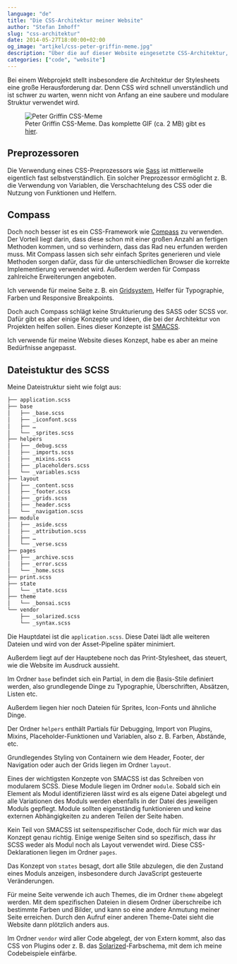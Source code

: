 ```yaml
---
language: "de"
title: "Die CSS-Architektur meiner Website"
author: "Stefan Imhoff"
slug: "css-architektur"
date: 2014-05-27T18:00:00+02:00
og_image: "artikel/css-peter-griffin-meme.jpg"
description: "Über die auf dieser Website eingesetzte CSS-Architektur, Sass, Compass, das Grid-System Singularity, die Dateistruktur und SMACSS."
categories: ["code", "website"]
---
```


Bei einem Webprojekt stellt insbesondere die Architektur der Stylesheets eine große Herausforderung dar. Denn CSS wird schnell unverständlich und ist schwer zu warten, wenn nicht von Anfang an eine saubere und modulare Struktur verwendet wird.

<figure class="image-figure">
  <img src="/assets/images/artikel/css-peter-griffin-meme.jpg" alt="Peter Griffin CSS-Meme">
  <figcaption>
  Peter Griffin CSS-Meme. Das komplette GIF (ca. 2 MB) gibt es <a href='https://imgur.com/Q3cUg29'>hier</a>.
  </figcaption>
</figure>


## Preprozessoren
Die Verwendung eines CSS-Preprozessors wie [Sass](http://sass-lang.com/) ist mittlerweile eigentlich fast selbstverständlich. Ein solcher Preprozessor ermöglicht z. B. die Verwendung von Variablen, die Verschachtelung des CSS oder die Nutzung von Funktionen und Helfern.

## Compass
Doch noch besser ist es ein CSS-Framework wie [Compass](http://compass-style.org/) zu verwenden. Der Vorteil liegt darin, dass diese schon mit einer großen Anzahl an fertigen Methoden kommen, und so verhindern, dass das Rad neu erfunden werden muss. Mit Compass lassen sich sehr einfach Sprites generieren und viele Methoden sorgen dafür, dass für die unterschiedlichen Browser die korrekte Implementierung verwendet wird. Außerdem werden für Compass zahlreiche Erweiterungen angeboten.

Ich verwende für meine Seite z. B. ein [Gridsystem](https://github.com/at-import/Singularity), Helfer für Typographie, Farben und Responsive Breakpoints.

Doch auch Compass schlägt keine Strukturierung des SASS oder SCSS vor. Dafür gibt es aber einige Konzepte und Ideen, die bei der Architektur von Projekten helfen sollen. Eines dieser Konzepte ist [SMACSS](https://smacss.com/).

Ich verwende für meine Website dieses Konzept, habe es aber an meine Bedürfnisse angepasst.

## Dateistuktur des SCSS
Meine Dateistruktur sieht wie folgt aus:

```bash
├── application.scss
├── base
│   ├── _base.scss
│   ├── _iconfont.scss
│   ├── …
│   └── _sprites.scss
├── helpers
│   ├── _debug.scss
│   ├── _imports.scss
│   ├── _mixins.scss
│   ├── _placeholders.scss
│   └── _variables.scss
├── layout
│   ├── _content.scss
│   ├── _footer.scss
│   ├── _grids.scss
│   ├── _header.scss
│   └── _navigation.scss
├── module
│   ├── _aside.scss
│   ├── _attribution.scss
│   ├── …
│   └── _verse.scss
├── pages
│   ├── _archive.scss
│   ├── _error.scss
│   └── _home.scss
├── print.scss
├── state
│   └── _state.scss
├── theme
│   └── _bonsai.scss
└── vendor
    ├── _solarized.scss
    └── _syntax.scss
```

Die Hauptdatei ist die `application.scss`. Diese Datei lädt alle weiteren Dateien und wird von der Asset-Pipeline später minimiert.

Außerdem liegt auf der Hauptebene noch das Print-Stylesheet, das steuert, wie die Website im Ausdruck aussieht.

Im Ordner `base` befindet sich ein Partial, in dem die Basis-Stile definiert werden, also grundlegende Dinge zu Typographie, Überschriften, Absätzen, Listen etc.

Außerdem liegen hier noch Dateien für Sprites, Icon-Fonts und ähnliche Dinge.

Der Ordner `helpers` enthält Partials für Debugging, Import von Plugins, Mixins, Placeholder-Funktionen und Variablen, also z. B. Farben, Abstände, etc.

Grundlegendes Styling von Containern wie dem Header, Footer, der Navigation oder auch der Grids liegen im Ordner `layout`.

Eines der wichtigsten Konzepte von SMACSS ist das Schreiben von modularem SCSS. Diese Module liegen im Ordner `module`. Sobald sich ein Element als Modul identifizieren lässt wird es als eigene Datei abgelegt und alle Variationen des Moduls werden ebenfalls in der Datei des jeweiligen Moduls gepflegt. Module sollten eigenständig funktionieren und keine externen Abhängigkeiten zu anderen Teilen der Seite haben.

Kein Teil von SMACSS ist seitenspezifischer Code, doch für mich war das Konzept genau richtig. Einige wenige Seiten sind so spezifisch, dass ihr SCSS weder als Modul noch als Layout verwendet wird. Diese CSS-Deklarationen liegen im Ordner `pages`.

Das Konzept von `states` besagt, dort alle Stile abzulegen, die den Zustand eines Moduls anzeigen, insbesondere durch JavaScript gesteuerte Veränderungen.

Für meine Seite verwende ich auch Themes, die im Ordner `theme` abgelegt werden. Mit dem spezifischen Dateien in diesem Ordner überschreibe ich bestimmte Farben und Bilder, und kann so eine andere Anmutung meiner Seite erreichen. Durch den Aufruf einer anderen Theme-Datei sieht die Website dann plötzlich anders aus.

Im Ordner `vendor` wird aller Code abgelegt, der von Extern kommt, also das CSS von Plugins oder z. B. das [Solarized](http://ethanschoonover.com/solarized)-Farbschema, mit dem ich meine Codebeispiele einfärbe.
